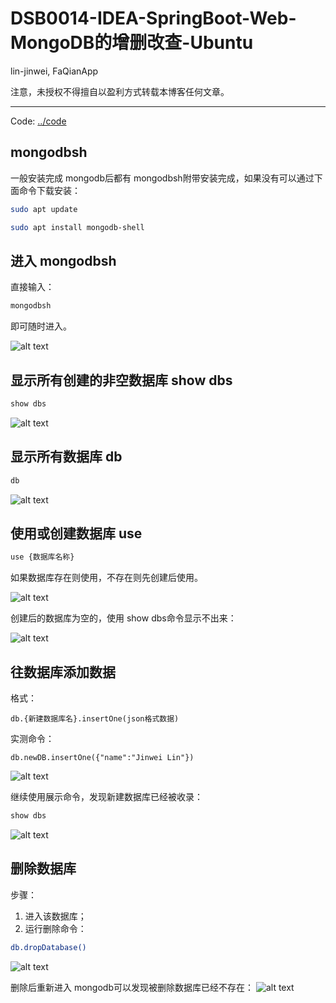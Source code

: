 # DSB0014-IDEA-SpringBoot-Web-MongoDB的增删改查-Ubuntu
lin-jinwei, FaQianApp

注意，未授权不得擅自以盈利方式转载本博客任何文章。

---

Code: [../code](../code)

## mongodbsh

一般安装完成 mongodb后都有 mongodbsh附带安装完成，如果没有可以通过下面命令下载安装：

```bash
sudo apt update
```

```bash
sudo apt install mongodb-shell
```
## 进入 mongodbsh

直接输入：
```bash
mongodbsh
```
即可随时进入。

![alt text](image-260.png)


## 显示所有创建的非空数据库 show dbs

```bash
show dbs
```
![alt text](image-261.png)

## 显示所有数据库 db

```bash
db
```
![alt text](image-263.png)

## 使用或创建数据库 use

```bash
use {数据库名称}
```

如果数据库存在则使用，不存在则先创建后使用。

![alt text](image-262.png)

创建后的数据库为空的，使用 show dbs命令显示不出来：

![alt text](image-264.png)

## 往数据库添加数据

格式：
```mongodb
db.{新建数据库名}.insertOne(json格式数据)
```

实测命令：
```mongodb
db.newDB.insertOne({"name":"Jinwei Lin"})
```

![alt text](image-265.png)

继续使用展示命令，发现新建数据库已经被收录：

```bash
show dbs
```
![alt text](image-266.png)

## 删除数据库

步骤：
1. 进入该数据库；
2. 运行删除命令：
```bash
db.dropDatabase()
```
![alt text](image-267.png)

删除后重新进入 mongodb可以发现被删除数据库已经不存在：
![alt text](image-268.png)
